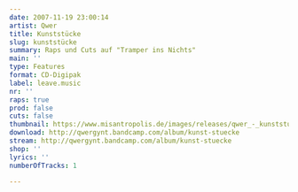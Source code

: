 ```yaml
---
date: 2007-11-19 23:00:14
artist: Qwer
title: Kunststücke
slug: kunststücke
summary: Raps und Cuts auf "Tramper ins Nichts"
main: ''
type: Features
format: CD-Digipak
label: leave.music
nr: ''
raps: true
prod: false
cuts: false
thumbnail: https://www.misantropolis.de/images/releases/qwer_-_kunststuecke.png
download: http://qwergynt.bandcamp.com/album/kunst-stuecke
stream: http://qwergynt.bandcamp.com/album/kunst-stuecke
shop: ''
lyrics: ''
numberOfTracks: 1

---
```



